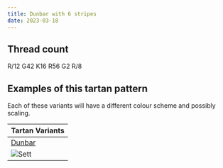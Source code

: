 ```yaml
---
title: Dunbar with 6 stripes
date: 2023-03-18
---
```



## Thread count
R/12 G42 K16 R56 G2 R/8

## Examples of this tartan pattern
Each of these variants will have a different colour scheme and possibly scaling.

| Tartan Variants |
|---------|
| [Dunbar](/variants/r/12/g42/k16/r56/g2/r/8-g004c00-k000000-rc80000/)|
|![Sett](/variants/r/12/g42/k16/r56/g2/r/8-g004c00-k000000-rc80000/sett.png)|
